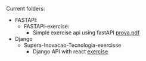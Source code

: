 
Current folders:

* FASTAPI:
   * FASTAPI-exercise:
      * Simple exercise api using fastAPI
         [prova.pdf](https://github.com/feijoes/Study/files/10200700/prova.pdf)
* Django
  * Supera-Inovacao-Tecnologia-exercisse
    * Django API with react [exercise](https://github.com/Supera-Inovacao-Tecnologia/PS-Python-React)  

       
